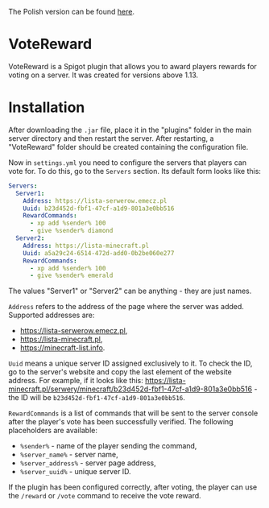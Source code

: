 The Polish version can be found [here](README-PL.md).

# VoteReward

VoteReward is a Spigot plugin that allows you to award players rewards for voting on a server. It was created for versions above 1.13.

# Installation

After downloading the `.jar` file, place it in the "plugins" folder in the main server directory and then restart the server. After restarting, a "VoteReward" folder should be created containing the configuration file.

Now in `settings.yml` you need to configure the servers that players can vote for. To do this, go to the `Servers` section. Its default form looks like this:
```yaml
Servers:
  Server1:
    Address: https://lista-serwerow.emecz.pl
    Uuid: b23d452d-fbf1-47cf-a1d9-801a3e0bb516
    RewardCommands:
      - xp add %sender% 100
      - give %sender% diamond
  Server2:
    Address: https://lista-minecraft.pl
    Uuid: a5a29c24-6514-472d-add0-0b2be060e277
    RewardCommands:
      - xp add %sender% 100
      - give %sender% emerald
```

The values "Server1" or "Server2" can be anything - they are just names.

`Address` refers to the address of the page where the server was added. Supported addresses are:
- https://lista-serwerow.emecz.pl,
- https://lista-minecraft.pl,
- https://minecraft-list.info.

`Uuid` means a unique server ID assigned exclusively to it. To check the ID, go to the server's website and copy the last element of the website address. For example, if it looks like this: https://lista-minecraft.pl/serwery/minecraft/b23d452d-fbf1-47cf-a1d9-801a3e0bb516 - the ID will be `b23d452d-fbf1-47cf-a1d9-801a3e0bb516`.

`RewardCommands` is a list of commands that will be sent to the server console after the player's vote has been successfully verified. The following placeholders are available:
- `%sender%` - name of the player sending the command,
- `%server_name%` - server name,
- `%server_address%` - server page address,
- `%server_uuid%` - unique server ID.

If the plugin has been configured correctly, after voting, the player can use the `/reward` or `/vote` command to receive the vote reward.